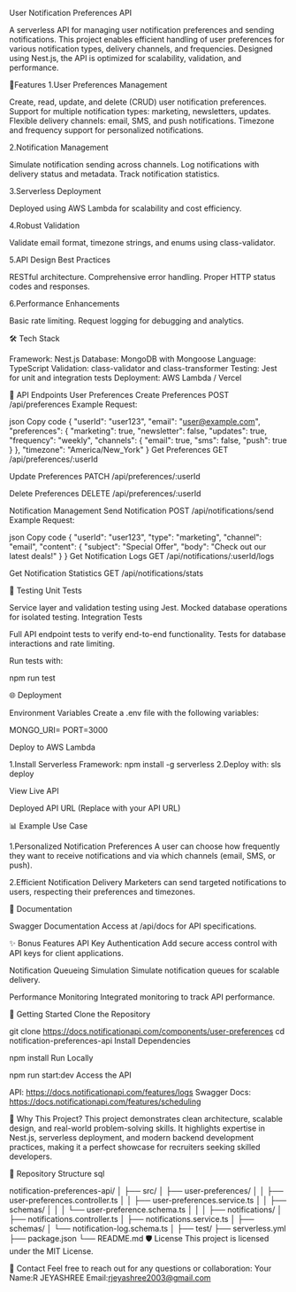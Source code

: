 User Notification Preferences API

A serverless API for managing user notification preferences and sending notifications.
This project enables efficient handling of user preferences for various notification types, delivery channels, and frequencies. Designed using Nest.js, 
the API is optimized for scalability, validation, and performance.

🚀Features
1.User Preferences Management

Create, read, update, and delete (CRUD) user notification preferences.
Support for multiple notification types: marketing, newsletters, updates.
Flexible delivery channels: email, SMS, and push notifications.
Timezone and frequency support for personalized notifications.

2.Notification Management

Simulate notification sending across channels.
Log notifications with delivery status and metadata.
Track notification statistics.

3.Serverless Deployment

Deployed using AWS Lambda for scalability and cost efficiency.

4.Robust Validation

Validate email format, timezone strings, and enums using class-validator.

5.API Design Best Practices

RESTful architecture.
Comprehensive error handling.
Proper HTTP status codes and responses.

6.Performance Enhancements

Basic rate limiting.
Request logging for debugging and analytics.

🛠️ Tech Stack

Framework: Nest.js
Database: MongoDB with Mongoose
Language: TypeScript
Validation: class-validator and class-transformer
Testing: Jest for unit and integration tests
Deployment: AWS Lambda / Vercel

📂 API Endpoints
User Preferences
Create Preferences
POST /api/preferences
Example Request:

json
Copy code
{
  "userId": "user123",
  "email": "user@example.com",
  "preferences": {
    "marketing": true,
    "newsletter": false,
    "updates": true,
    "frequency": "weekly",
    "channels": {
      "email": true,
      "sms": false,
      "push": true
    }
  },
  "timezone": "America/New_York"
}
Get Preferences
GET /api/preferences/:userId

Update Preferences
PATCH /api/preferences/:userId

Delete Preferences
DELETE /api/preferences/:userId

Notification Management
Send Notification
POST /api/notifications/send
Example Request:

json
Copy code
{
  "userId": "user123",
  "type": "marketing",
  "channel": "email",
  "content": {
    "subject": "Special Offer",
    "body": "Check out our latest deals!"
  }
}
Get Notification Logs
GET /api/notifications/:userId/logs

Get Notification Statistics
GET /api/notifications/stats

🧪 Testing
Unit Tests

Service layer and validation testing using Jest.
Mocked database operations for isolated testing.
Integration Tests

Full API endpoint tests to verify end-to-end functionality.
Tests for database interactions and rate limiting.

Run tests with:

npm run test

🌐 Deployment

Environment Variables
Create a .env file with the following variables:

MONGO_URI=<your-mongodb-uri>
PORT=3000

Deploy to AWS Lambda

1.Install Serverless Framework: npm install -g serverless
2.Deploy with: sls deploy

View Live API

Deployed API URL (Replace with your API URL)

📊 Example Use Case

1.Personalized Notification Preferences
A user can choose how frequently they want to receive notifications and via which channels (email, SMS, or push).

2.Efficient Notification Delivery
Marketers can send targeted notifications to users, respecting their preferences and timezones.

📄 Documentation

Swagger Documentation
Access at /api/docs for API specifications.

✨ Bonus Features
API Key Authentication
Add secure access control with API keys for client applications.

Notification Queueing Simulation
Simulate notification queues for scalable delivery.

Performance Monitoring
Integrated monitoring to track API performance.

📘 Getting Started
Clone the Repository

git clone https://docs.notificationapi.com/components/user-preferences
cd notification-preferences-api
Install Dependencies

npm install
Run Locally

npm run start:dev
Access the API

API: https://docs.notificationapi.com/features/logs
Swagger Docs: https://docs.notificationapi.com/features/scheduling

🎯 Why This Project?
This project demonstrates clean architecture, scalable design, and real-world problem-solving skills. 
It highlights expertise in Nest.js, serverless deployment, and modern backend development practices,
making it a perfect showcase for recruiters seeking skilled developers.

📂 Repository Structure
sql

notification-preferences-api/
│
├── src/
│   ├── user-preferences/
│   │   ├── user-preferences.controller.ts
│   │   ├── user-preferences.service.ts
│   │   ├── schemas/
│   │   │   └── user-preference.schema.ts
│   │
│   ├── notifications/
│       ├── notifications.controller.ts
│       ├── notifications.service.ts
│       ├── schemas/
│           └── notification-log.schema.ts
│
├── test/
├── serverless.yml
├── package.json
└── README.md
🛡️ License
This project is licensed under the MIT License.

🤝 Contact
Feel free to reach out for any questions or collaboration:
Your Name:R JEYASHREE
Email:rjeyashree2003@gmail.com









